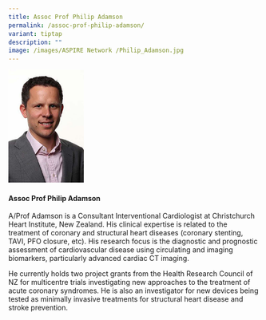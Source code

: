 ```yaml
---
title: Assoc Prof Philip Adamson
permalink: /assoc-prof-philip-adamson/
variant: tiptap
description: ""
image: /images/ASPIRE Network /Philip_Adamson.jpg
---
```

<p></p>
<div class="isomer-image-wrapper">
<img style="width: 30%;" height="auto" width="100%" alt="" src="/images/ASPIRE Network /Philip_Adamson.jpg">
</div>
<h4>Assoc Prof Philip Adamson</h4>
<p>A/Prof Adamson is a Consultant Interventional Cardiologist at Christchurch
Heart Institute, New Zealand. His clinical expertise is related to the
treatment of coronary and structural heart diseases (coronary stenting,
TAVI, PFO closure, etc). His research focus is the diagnostic and prognostic
assessment of cardiovascular disease using circulating and imaging biomarkers,
particularly advanced cardiac CT imaging.</p>
<p>He currently holds two project grants from the Health Research Council
of NZ for multicentre trials investigating new approaches to the treatment
of acute coronary syndromes. He is also an investigator for new devices
being tested as minimally invasive treatments for structural heart disease
and stroke prevention.</p>
<p></p>